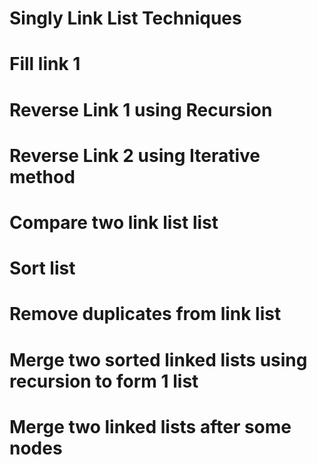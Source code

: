 # Singly Link List Techniques
# Fill link 1
# Reverse Link 1 using Recursion
# Reverse Link 2 using Iterative method
# Compare two link list list
# Sort list 
# Remove duplicates from link list
# Merge two sorted linked lists using recursion to form 1 list
# Merge two linked lists after some nodes